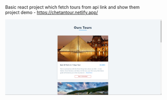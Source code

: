 Basic react project which fetch tours from api link and show them <br>
project demo - https://chetantour.netlify.app/<br>

<img src="https://github.com/Chetandev16/Tours/blob/master/projecttour.png?raw=true" target="_blank" alt=""></img>

